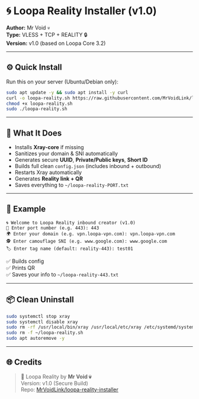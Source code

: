 # 🌀 Loopa Reality Installer (v1.0)

**Author:** Mr Void 💀  
**Type:** VLESS + TCP + REALITY 🔒  
**Version:** v1.0 (based on Loopa Core 3.2)

---

## ⚙️ Quick Install
Run this on your server (Ubuntu/Debian only):

```bash
sudo apt update -y && sudo apt install -y curl
curl -o loopa-reality.sh https://raw.githubusercontent.com/MrVoidLink/loopa-reality-installer/main/loopa-reality.sh
chmod +x loopa-reality.sh
sudo ./loopa-reality.sh
```

---

## 📄 What It Does
- Installs **Xray-core** if missing  
- Sanitizes your domain & SNI automatically  
- Generates secure **UUID**, **Private/Public keys**, **Short ID**  
- Builds full clean `config.json` (includes inbound + outbound)  
- Restarts Xray automatically  
- Generates **Reality link + QR**  
- Saves everything to `~/loopa-reality-PORT.txt`

---

## 🧩 Example
```
🌀 Welcome to Loopa Reality inbound creator (v1.0)
🔢 Enter port number (e.g. 443): 443
🌍 Enter your domain (e.g. vpn.loopa-vpn.com): vpn.loopa-vpn.com
🕵️ Enter camouflage SNI (e.g. www.google.com): www.google.com
🏷 Enter tag name (default: reality-443): test01
```

✅ Builds config  
✅ Prints QR  
✅ Saves your info to `~/loopa-reality-443.txt`

---

## 📦 Clean Uninstall
```bash
sudo systemctl stop xray
sudo systemctl disable xray
sudo rm -rf /usr/local/bin/xray /usr/local/etc/xray /etc/systemd/system/xray.service
sudo rm -f ~/loopa-reality.sh
sudo apt autoremove -y
```

---

## 🌐 Credits
> 🧠 Loopa Reality by **Mr Void 💀**  
> Version: v1.0 (Secure Build)  
> Repo: [MrVoidLink/loopa-reality-installer](https://github.com/MrVoidLink/loopa-reality-installer)
